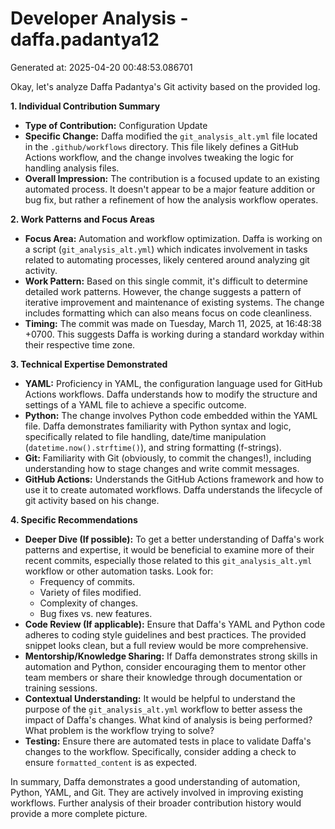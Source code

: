 # Developer Analysis - daffa.padantya12
Generated at: 2025-04-20 00:48:53.086701

Okay, let's analyze Daffa Padantya's Git activity based on the provided log.

**1. Individual Contribution Summary**

*   **Type of Contribution:** Configuration Update
*   **Specific Change:**  Daffa modified the `git_analysis_alt.yml` file located in the `.github/workflows` directory.  This file likely defines a GitHub Actions workflow, and the change involves tweaking the logic for handling analysis files.
*   **Overall Impression:** The contribution is a focused update to an existing automated process.  It doesn't appear to be a major feature addition or bug fix, but rather a refinement of how the analysis workflow operates.

**2. Work Patterns and Focus Areas**

*   **Focus Area:**  Automation and workflow optimization. Daffa is working on a script (`git_analysis_alt.yml`) which indicates involvement in tasks related to automating processes, likely centered around analyzing git activity.
*   **Work Pattern:** Based on this single commit, it's difficult to determine detailed work patterns.  However, the change suggests a pattern of iterative improvement and maintenance of existing systems. The change includes formatting which can also means focus on code cleanliness.
*   **Timing:** The commit was made on Tuesday, March 11, 2025, at 16:48:38 +0700. This suggests Daffa is working during a standard workday within their respective time zone.

**3. Technical Expertise Demonstrated**

*   **YAML:**  Proficiency in YAML, the configuration language used for GitHub Actions workflows.  Daffa understands how to modify the structure and settings of a YAML file to achieve a specific outcome.
*   **Python:** The change involves Python code embedded within the YAML file. Daffa demonstrates familiarity with Python syntax and logic, specifically related to file handling, date/time manipulation (`datetime.now().strftime()`), and string formatting (f-strings).
*   **Git:** Familiarity with Git (obviously, to commit the changes!), including understanding how to stage changes and write commit messages.
*   **GitHub Actions:**  Understands the GitHub Actions framework and how to use it to create automated workflows. Daffa understands the lifecycle of git activity based on his change.

**4. Specific Recommendations**

*   **Deeper Dive (If possible):** To get a better understanding of Daffa's work patterns and expertise, it would be beneficial to examine more of their recent commits, especially those related to this `git_analysis_alt.yml` workflow or other automation tasks.  Look for:
    *   Frequency of commits.
    *   Variety of files modified.
    *   Complexity of changes.
    *   Bug fixes vs. new features.
*   **Code Review (If applicable):** Ensure that Daffa's YAML and Python code adheres to coding style guidelines and best practices.  The provided snippet looks clean, but a full review would be more comprehensive.
*   **Mentorship/Knowledge Sharing:** If Daffa demonstrates strong skills in automation and Python, consider encouraging them to mentor other team members or share their knowledge through documentation or training sessions.
*   **Contextual Understanding:**  It would be helpful to understand the purpose of the `git_analysis_alt.yml` workflow to better assess the impact of Daffa's changes.  What kind of analysis is being performed?  What problem is the workflow trying to solve?
*   **Testing:** Ensure there are automated tests in place to validate Daffa's changes to the workflow. Specifically, consider adding a check to ensure `formatted_content` is as expected.

In summary, Daffa demonstrates a good understanding of automation, Python, YAML, and Git. They are actively involved in improving existing workflows. Further analysis of their broader contribution history would provide a more complete picture.
